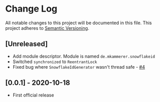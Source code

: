 # Change Log

All notable changes to this project will be documented in this file. This project adheres
to [Semantic Versioning](http://semver.org/).

## [Unreleased]

- Add module descriptor. Module is named `de.mkammerer.snowflakeid`
- Switched `synchronized` to `ReentrantLock`
- Fixed bug where `SnowflakeIdGenerator` wasn't thread safe - [#4](https://github.com/phxql/snowflake-id/issues/4)

## [0.0.1] - 2020-10-18

- First official release
